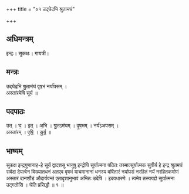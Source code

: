 +++
title = "०१ उद्घेदभि श्रुतामघं"

+++
## अधिमन्त्रम्
इन्द्रः। सुकक्षः। गायत्री।

## मन्त्रः
उद्घेद॒भि श्रु॒ताम॑घं वृष॒भं नर्या॑पसम् ।  
अस्ता॑रमेषि सूर्य ॥

## पदपाठः
उत् । घ॒ । इत् । अ॒भि । श्रु॒तऽम॑घम् । वृ॒ष॒भम् । नर्य॑ऽअपसम् ।  
अस्ता॑रम् । ए॒षि॒ । सू॒र्य॒ ॥

## भाष्यम्
सुकक्ष इन्द्रगुणानाह-हे सूर्य द्वादशसु भानुषु इन्द्रोपि सूर्यात्मना पठितः तस्मात्सूर्यात्मक सुवीर्य हे इन्द्र श्रुतमघं सर्वदा देयत्वेन विख्यातधनं अतएव वृषभं याचमानानां धनस्य वर्षितारं नर्यापसं नरहितं नर्यं नरहितकर्माणं अस्तारं दानशौंडं औदार्यवन्तं एतादृशानुभावं अभितः उदेषि । इदवधारणे । त्वमेव तस्ययज्ञे सूर्यात्मना उद्गतोसि । घेति प्रसिद्धौ ॥ १ ॥